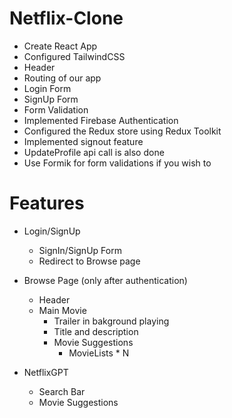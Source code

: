 # Netflix-Clone

- Create React App
- Configured TailwindCSS
- Header
- Routing of our app
- Login Form
- SignUp Form
- Form Validation
- Implemented Firebase Authentication
- Configured the Redux store using Redux Toolkit
- Implemented signout feature
- UpdateProfile api call is also done
- Use Formik for form validations if you wish to

# Features
- Login/SignUp
    - SignIn/SignUp Form
    - Redirect to Browse page

- Browse Page (only after authentication)
    - Header
    - Main Movie
        - Trailer in bakground playing
        - Title and description
        - Movie Suggestions
            - MovieLists * N

- NetflixGPT
    - Search Bar
    - Movie Suggestions
